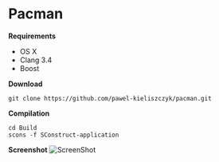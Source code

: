 # Pacman

**Requirements**
 + OS X
 + Clang 3.4
 + Boost
 
**Download**
```
git clone https://github.com/pawel-kieliszczyk/pacman.git
```

**Compilation**
```
cd Build
scons -f SConstruct-application
```

**Screenshot**
![ScreenShot](https://raw.github.com/pawel-kieliszczyk/pacman/master/screenshot.jpg)
